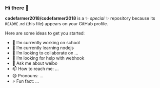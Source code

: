 ### Hi there 👋

**codefarmer2018/codefarmer2018** is a ✨ _special_ ✨ repository because its `README.md` (this file) appears on your GitHub profile.

Here are some ideas to get you started:

- 🔭 I’m currently working on school
- 🌱 I’m currently learning nodejs
- 👯 I’m looking to collaborate on ...
- 🤔 I’m looking for help with webhook
- 💬 Ask me about weibo
- 📫 How to reach me: ...
- 😄 Pronouns: ...
- ⚡ Fun fact: ...
